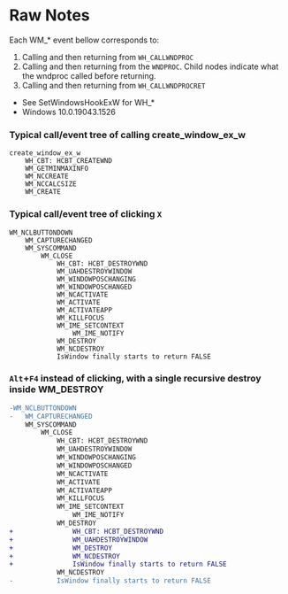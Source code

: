 # Raw Notes

Each WM_* event bellow corresponds to:
1.  Calling and then returning from `WH_CALLWNDPROC`
2.  Calling and then returning from the `WNDPROC`.  Child nodes indicate what the wndproc called before returning.
3.  Calling and then returning from `WH_CALLWNDPROCRET`
*   See SetWindowsHookExW for WH_\*
*   Windows 10.0.19043.1526

### Typical call/event tree of calling create_window_ex_w

```text
create_window_ex_w
    WH_CBT: HCBT_CREATEWND
    WM_GETMINMAXINFO
    WM_NCCREATE
    WM_NCCALCSIZE
    WM_CREATE
```

### Typical call/event tree of clicking `X`

```text
WM_NCLBUTTONDOWN
    WM_CAPTURECHANGED
    WM_SYSCOMMAND
        WM_CLOSE
            WH_CBT: HCBT_DESTROYWND
            WM_UAHDESTROYWINDOW
            WM_WINDOWPOSCHANGING
            WM_WINDOWPOSCHANGED
            WM_NCACTIVATE
            WM_ACTIVATE
            WM_ACTIVATEAPP
            WM_KILLFOCUS
            WM_IME_SETCONTEXT
                WM_IME_NOTIFY
            WM_DESTROY
            WM_NCDESTROY
            IsWindow finally starts to return FALSE
```

### `Alt`+`F4` instead of clicking, with a single recursive destroy inside WM_DESTROY

```diff
-WM_NCLBUTTONDOWN
-   WM_CAPTURECHANGED
    WM_SYSCOMMAND
        WM_CLOSE
            WH_CBT: HCBT_DESTROYWND
            WM_UAHDESTROYWINDOW
            WM_WINDOWPOSCHANGING
            WM_WINDOWPOSCHANGED
            WM_NCACTIVATE
            WM_ACTIVATE
            WM_ACTIVATEAPP
            WM_KILLFOCUS
            WM_IME_SETCONTEXT
                WM_IME_NOTIFY
            WM_DESTROY
+               WH_CBT: HCBT_DESTROYWND
+               WM_UAHDESTROYWINDOW
+               WM_DESTROY
+               WM_NCDESTROY
+               IsWindow finally starts to return FALSE
            WM_NCDESTROY
-           IsWindow finally starts to return FALSE
```
